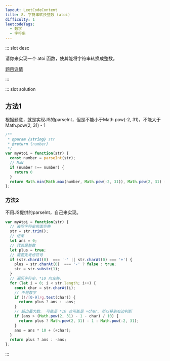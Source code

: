 ```yaml
---
layout: LeetCodeContent
title: 8. 字符串转换整数 (atoi)
difficulty: 1
leetcodeTags:
  - 数学
  - 字符串
---
```



::: slot desc

请你来实现一个 atoi 函数，使其能将字符串转换成整数。

[题目详情](https://leetcode-cn.com/problems/string-to-integer-atoi/)

:::


::: slot solution

## 方法1

根据题意，就是实现JS的parseInt，但是不能小于Math.pow(-2, 31)，不能大于Math.pow(2, 31) - 1

```javascript
/**
 * @param {string} str
 * @return {number}
 */
var myAtoi = function(str) {
  const number = parseInt(str);
  // NaN
  if (number !== number) {
    return 0
  }
  return Math.min(Math.max(number, Math.pow(-2, 31)), Math.pow(2, 31) - 1)
};
```

### 方法2

不用JS提供的parseInt，自己来实现。

```javascript
var myAtoi = function(str) {
  // 去除字符串前面空格
  str = str.trim();
  // 结果
  let ans = 0; 
  // 代表是整数
  let plus = true;
  // 需要先考虑符号
  if (str.charAt(0)  === '-' || str.charAt(0) === '+') {
    plus = str.charAt(0)  === '-' ? false : true;
    str = str.substr(1);
  }
  // 遍历字符串，*10 向左移，
  for (let i = 0; i < str.length; i++) {
    const char = str.charAt(i);
    // 不是数字
    if (!/[0-9]/g.test(char)) {
      return plus ? ans : -ans;
    }
    // 超出最大数， 可能是 *10 也可能是 +char, 所以移到右边判断
    if (ans > (Math.pow(2, 31) - 1 - char) / 10) {
      return plus ? Math.pow(2, 31) - 1 : Math.pow(-2, 31);
    }
    ans = ans * 10 + (+char);
  }
  return plus ? ans : -ans;
};
```

:::